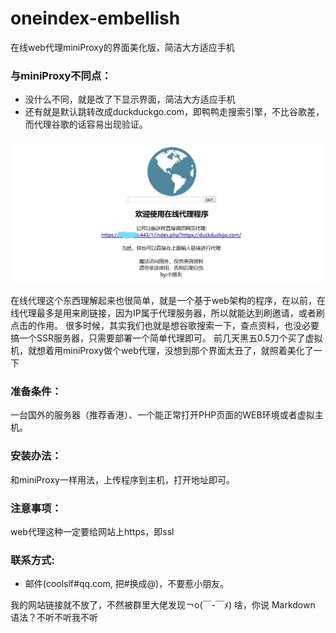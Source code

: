 # oneindex-embellish
在线web代理miniProxy的界面美化版，简洁大方适应手机

### 与miniProxy不同点：
* 没什么不同，就是改了下显示界面，简洁大方适应手机
* 还有就是默认跳转改成duckduckgo.com，即鸭鸭走搜索引擎，不比谷歌差，而代理谷歌的话容易出现验证。

![cmd-markdown-logo](tu.jpg)

在线代理这个东西理解起来也很简单，就是一个基于web架构的程序，在以前，在线代理最多是用来刷链接，因为IP属于代理服务器，所以就能达到刷邀请，或者刷点击的作用。
很多时候，其实我们也就是想谷歌搜索一下，查点资料，也没必要搞一个SSR服务器，只需要部署一个简单代理即可。
前几天黑五0.5刀个买了虚拟机，就想着用miniProxy做个web代理，没想到那个界面太丑了，就照着美化了一下

### 准备条件：
一台国外的服务器（推荐香港）、一个能正常打开PHP页面的WEB环境或者虚拟主机。

### 安装办法：
和miniProxy一样用法，上传程序到主机，打开地址即可。

### 注意事项：
web代理这种一定要给网站上https，即ssl

### 联系方式:
* 邮件(coolslf#qq.com, 把#换成@)，不要惹小朋友。

我的网站链接就不放了，不然被群里大佬发现￢o(￣-￣ﾒ)
啥，你说 Markdown 语法？不听不听我不听

